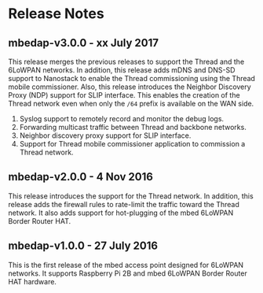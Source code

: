 # Release Notes

## mbedap-v3.0.0 - xx July 2017

This release merges the previous releases to support the Thread and the 6LoWPAN networks. In addition, this release adds mDNS and DNS-SD support to Nanostack to enable the Thread commissioning using the Thread mobile commissioner. Also, this release introduces the Neighbor Discovery Proxy (NDP) support for SLIP interface. This enables the creation of the Thread network even when only the `/64` prefix is available on the WAN side.

1. Syslog support to remotely record and monitor the debug logs.
1. Forwarding multicast traffic between Thread and backbone networks.
1. Neighbor discovery proxy support for SLIP interface.
1. Support for Thread mobile commissioner application to commission a Thread network.

## mbedap-v2.0.0 - 4 Nov 2016

This release introduces the support for the Thread network. In addition, this release adds the firewall rules to rate-limit the traffic toward the Thread network. It also adds support for hot-plugging of the mbed 6LoWPAN Border Router HAT.

## mbedap-v1.0.0 - 27 July 2016

This is the first release of the mbed access point designed for 6LoWPAN networks. It supports Raspberry Pi 2B and mbed 6LoWPAN Border Router HAT hardware.
